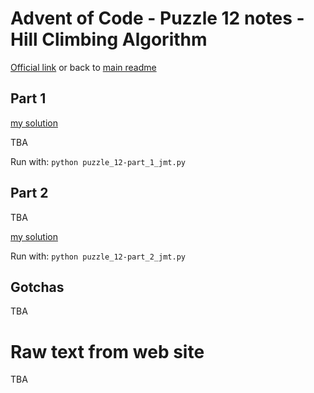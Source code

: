 # Advent of Code - Puzzle 12 notes - Hill Climbing Algorithm

[Official link](https://adventofcode.com/2022/day/12) or back to [main readme](../readme.md)

## Part 1

[my solution](puzzle_12-part_1_jmt.py)

TBA

Run with:
```python puzzle_12-part_1_jmt.py```

## Part 2

TBA

[my solution](puzzle_12-part_2_jmt.py)

Run with:
```python puzzle_12-part_2_jmt.py```

## Gotchas

TBA

# Raw text from web site

TBA
